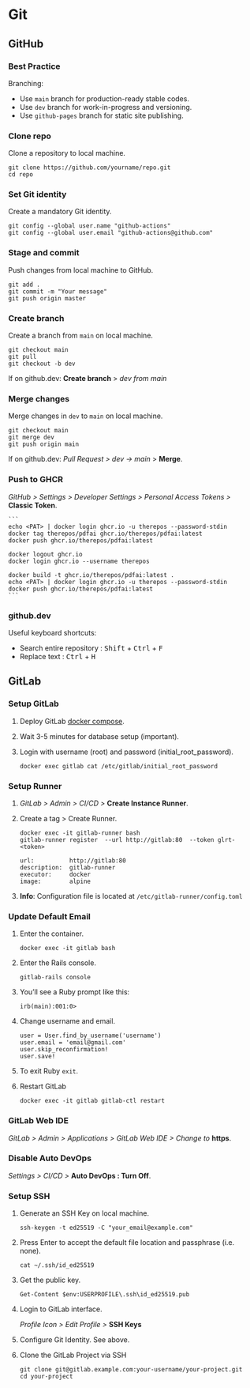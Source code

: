 # Git

## GitHub

### Best Practice

Branching:
- Use `main` branch for production-ready stable codes.
- Use `dev` branch for work-in-progress and versioning.
- Use `github-pages` branch for static site publishing.

### Clone repo

Clone a repository to local machine.

```
git clone https://github.com/yourname/repo.git
cd repo
```

### Set Git identity

Create a mandatory Git identity.

```
git config --global user.name "github-actions"
git config --global user.email "github-actions@github.com"
```

### Stage and commit

Push changes from local machine to GitHub.

```
git add .
git commit -m "Your message"
git push origin master
```

### Create branch

Create a branch from `main` on local machine.

```
git checkout main
git pull
git checkout -b dev
```

If on github.dev: **Create branch** > _dev from main_

### Merge changes

Merge changes in `dev` to `main` on local machine.

```
git checkout main
git merge dev
git push origin main
```

If on github.dev: _Pull Request > dev → main_ > **Merge**.


### Push to GHCR

_GitHub > Settings > Developer Settings > Personal Access Tokens >_ **Classic Token**.

    ```
    echo <PAT> | docker login ghcr.io -u therepos --password-stdin
    docker tag therepos/pdfai ghcr.io/therepos/pdfai:latest
    docker push ghcr.io/therepos/pdfai:latest

    docker logout ghcr.io
    docker login ghcr.io --username therepos

    docker build -t ghcr.io/therepos/pdfai:latest .
    echo <PAT> | docker login ghcr.io -u therepos --password-stdin
    docker push ghcr.io/therepos/pdfai:latest
    ```

### github.dev

Useful keyboard shortcuts:
- Search entire repository  : <kbd>Shift</kbd> + <kbd>Ctrl</kbd> + <kbd>F</kbd>
- Replace text              : <kbd>Ctrl</kbd> + <kbd>H</kbd>

## GitLab

### Setup GitLab

1. Deploy GitLab [docker compose](https://raw.githubusercontent.com/therepos/proxmox/main/docker/gitlab-docker-compose.yml). 

2. Wait 3-5 minutes for database setup (important).

3. Login with username (root) and password (initial_root_password).
    ```
    docker exec gitlab cat /etc/gitlab/initial_root_password
    ```

### Setup Runner

1. _GitLab > Admin > CI/CD >_ **Create Instance Runner**.
2. Create a tag > Create Runner.
    ```
    docker exec -it gitlab-runner bash
    gitlab-runner register  --url http://gitlab:80  --token glrt-<token>
    ```
    ```
    url:          http://gitlab:80
    description:  gitlab-runner
    executor:     docker
    image:        alpine
    ```

3. **Info**: Configuration file is located at `/etc/gitlab-runner/config.toml`

### Update Default Email

1. Enter the container.
    ```
    docker exec -it gitlab bash
    ```

2. Enter the Rails console.
    ```
    gitlab-rails console
    ```

3. You’ll see a Ruby prompt like this:
    ```
    irb(main):001:0>
    ```

4. Change username and email.
    ```
    user = User.find_by_username('username')
    user.email = 'email@gmail.com'
    user.skip_reconfirmation!
    user.save!
    ```

5. To exit Ruby `exit`.

6. Restart GitLab
    ```
    docker exec -it gitlab gitlab-ctl restart
    ```

### GitLab Web IDE

_GitLab > Admin > Applications > GitLab Web IDE > Change to_ **https**.

### Disable Auto DevOps

_Settings > CI/CD >_ **Auto DevOps : Turn Off**.

### Setup SSH

1. Generate an SSH Key on local machine.
    ```
    ssh-keygen -t ed25519 -C "your_email@example.com"
    ```

2. Press Enter to accept the default file location and passphrase (i.e. none).
    ```
    cat ~/.ssh/id_ed25519
    ```

3. Get the public key.
    ```
    Get-Content $env:USERPROFILE\.ssh\id_ed25519.pub
    ```

4. Login to GitLab interface.

    _Profile Icon > Edit Profile >_ **SSH Keys**

5. Configure Git Identity. See above.

6. Clone the GitLab Project via SSH
    ```
    git clone git@gitlab.example.com:your-username/your-project.git
    cd your-project
    ```
